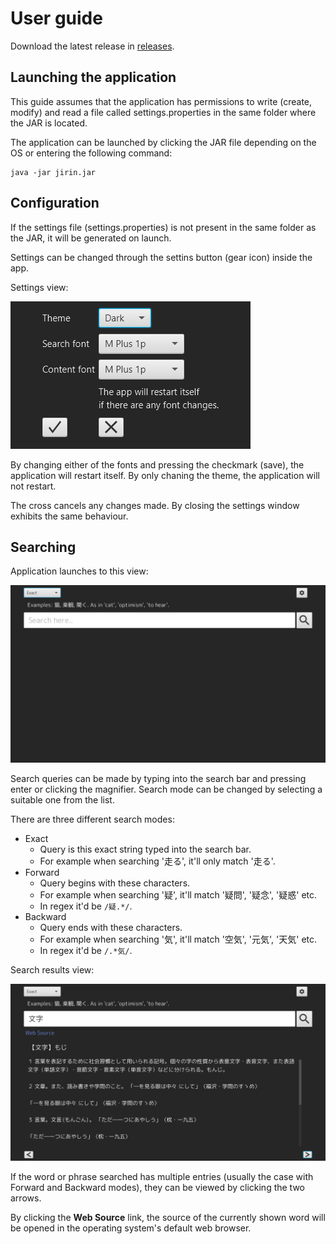 # User guide
Download the latest release in [releases](https://github.com/Luukuton/ot-harjoitustyo-hy2020/releases).

## Launching the application
This guide assumes that the application has permissions to write (create, modify) and read a file called settings.properties in the same folder where the JAR is located. 

The application can be launched by clicking the JAR file depending on the OS or entering the following command: 
```
java -jar jirin.jar
```

## Configuration
If the settings file (settings.properties) is not present in the same folder as the JAR, it will be generated on launch.

Settings can be changed through the settins button (gear icon) inside the app.

Settings view:

![settings](pictures/settings.png)

By changing either of the fonts and pressing the checkmark (save), the application will restart itself. By only chaning the theme, the application will not restart.

The cross cancels any changes made. By closing the settings window exhibits the same behaviour.
## Searching
Application launches to this view:

![main window](pictures/app_after_launch.png)

Search queries can be made by typing into the search bar and pressing enter or clicking the magnifier. Search mode can be changed by selecting a suitable one from the list.

There are three different search modes: 
* Exact
  * Query is this exact string typed into the search bar.
  * For example when searching '走る', it'll only match '走る'.
* Forward
  * Query begins with these characters. 
  * For example when searching '疑', it'll match '疑問', '疑念', '疑惑' etc.
  * In regex it'd be `/疑.*/`.
* Backward
  * Query ends with these characters. 
  * For example when searching '気', it'll match '空気', '元気', '天気' etc.
  * In regex it'd be `/.*気/`.

Search results view:

![search results](pictures/search_results.png)

If the word or phrase searched has multiple entries (usually the case with Forward and Backward modes), they can be viewed by clicking the two arrows.

By clicking the **Web Source** link, the source of the currently shown word will be opened in the operating system's default web browser.
